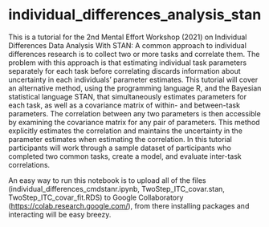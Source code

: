 # individual_differences_analysis_stan
This is a tutorial for the 2nd Mental Effort Workshop (2021) on Individual Differences Data Analysis With STAN: A common approach to individual differences research is to collect two or more tasks and correlate them. The problem with this approach is that estimating individual task parameters separately for each task before correlating discards information about uncertainty in each individuals’ parameter estimates. This tutorial will cover an alternative method, using the programming language R, and the Bayesian statistical language STAN, that simultaneously estimates parameters for each task, as well as a covariance matrix of within- and between-task parameters. The correlation between any two parameters is then accessible by examining the covariance matrix for any pair of parameters. This method  explicitly estimates the correlation and maintains the uncertainty in the parameter estimates when estimating the correlation. In this tutorial participants will work through a sample dataset of participants who completed two common tasks, create a model, and evaluate inter-task correlations.

An easy way to run this notebook is to upload all of the files (individual_differences_cmdstanr.ipynb, TwoStep_ITC_covar.stan, TwoStep_ITC_covar_fit.RDS) to Google Collaboratory (https://colab.research.google.com/), from there installing packages and interacting will be easy breezy. 
